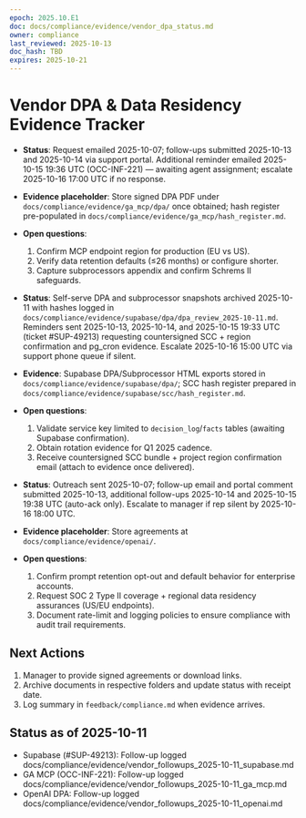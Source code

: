 ```yaml
---
epoch: 2025.10.E1
doc: docs/compliance/evidence/vendor_dpa_status.md
owner: compliance
last_reviewed: 2025-10-13
doc_hash: TBD
expires: 2025-10-21
---
```

# Vendor DPA & Data Residency Evidence Tracker

- **Status**: Request emailed 2025-10-07; follow-ups submitted 2025-10-13 and 2025-10-14 via support portal. Additional reminder emailed 2025-10-15 19:36 UTC (OCC-INF-221) — awaiting agent assignment; escalate 2025-10-16 17:00 UTC if no response.
- **Evidence placeholder**: Store signed DPA PDF under `docs/compliance/evidence/ga_mcp/dpa/` once obtained; hash register pre-populated in `docs/compliance/evidence/ga_mcp/hash_register.md`.
- **Open questions**:
  1. Confirm MCP endpoint region for production (EU vs US).
  2. Verify data retention defaults (≤26 months) or configure shorter.
  3. Capture subprocessors appendix and confirm Schrems II safeguards.

- **Status**: Self-serve DPA and subprocessor snapshots archived 2025-10-11 with hashes logged in `docs/compliance/evidence/supabase/dpa/dpa_review_2025-10-11.md`. Reminders sent 2025-10-13, 2025-10-14, and 2025-10-15 19:33 UTC (ticket #SUP-49213) requesting countersigned SCC + region confirmation and pg_cron evidence. Escalate 2025-10-16 15:00 UTC via support phone queue if silent.
- **Evidence**: Supabase DPA/Subprocessor HTML exports stored in `docs/compliance/evidence/supabase/dpa/`; SCC hash register prepared in `docs/compliance/evidence/supabase/scc/hash_register.md`.
- **Open questions**:
  1. Validate service key limited to `decision_log`/`facts` tables (awaiting Supabase confirmation).
  2. Obtain rotation evidence for Q1 2025 cadence.
  3. Receive countersigned SCC bundle + project region confirmation email (attach to evidence once delivered).

- **Status**: Outreach sent 2025-10-07; follow-up email and portal comment submitted 2025-10-13, additional follow-ups 2025-10-14 and 2025-10-15 19:38 UTC (auto-ack only). Escalate to manager if rep silent by 2025-10-16 18:00 UTC.
- **Evidence placeholder**: Store agreements at `docs/compliance/evidence/openai/`.
- **Open questions**:
  1. Confirm prompt retention opt-out and default behavior for enterprise accounts.
  2. Request SOC 2 Type II coverage + regional data residency assurances (US/EU endpoints).
  3. Document rate-limit and logging policies to ensure compliance with audit trail requirements.

## Next Actions
1. Manager to provide signed agreements or download links.
2. Archive documents in respective folders and update status with receipt date.
3. Log summary in `feedback/compliance.md` when evidence arrives.

## Status as of 2025-10-11
- Supabase (#SUP-49213): Follow-up logged docs/compliance/evidence/vendor_followups_2025-10-11_supabase.md
- GA MCP (OCC-INF-221): Follow-up logged docs/compliance/evidence/vendor_followups_2025-10-11_ga_mcp.md
- OpenAI DPA: Follow-up logged docs/compliance/evidence/vendor_followups_2025-10-11_openai.md
